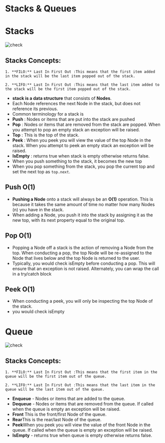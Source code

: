 # Stacks & Queues
# Stacks
![check](https://i.ibb.co/n1t6Xfr/stack.png)

## Stacks Concepts:
    1. **FILO:** Last In First Out :This means that the first item added in the stack will be the last item popped out of the stack.

    2. **LIFO:** Last In First Out :This means that the last item added to the stack will be the first item popped out of the stack.

* **stack is a data structure** that consists of **Nodes**.
* Each Node references the next Node in the stack, but does not reference its previous.
* Common terminology for a stack is
* **Push** : Nodes or items that are put into the stack are pushed
* **Pop** : Nodes or items that are removed from the stack are popped. When you attempt to pop an empty stack an exception will be raised.
* **Top** : This is the top of the stack.
* **Peek** : When you peek you will view the value of the top Node in the stack. When you attempt to peek an empty stack an exception will be raised.
* **IsEmpty** : returns true when stack is empty otherwise returns false.
* When you push something to the stack, it becomes the new top
* When you pop something from the stack, you pop the current top and set the next top as ``top.next``.

## Push O(1)
* **Pushing a Node** onto a stack will always be an **O(1)** operation. This is because it takes the same amount of time no matter how many Nodes (n) you have in the stack.
* When adding a Node, you push it into the stack by assigning it as the new top, with its next property equal to the original top.


## Pop O(1)
* Popping a Node off a stack is the action of removing a Node from the top. When conducting a pop, the top Node will be re-assigned to the Node that lives below and the top Node is returned to the user.
* Typically, you would check isEmpty before conducting a pop. This will ensure that an exception is not raised. Alternately, you can wrap the call in a try/catch block


## Peek O(1)
* When conducting a peek, you will only be inspecting the top Node of the stack.
* you would check isEmpty


# Queue
![check](https://i.ibb.co/K9sXwrY/que.png)

## Stacks Concepts:
    1. **FILO:** Last In First Out :This means that the first item in the queue will be the first item out of the queue.

    2. **LIFO:** Last In First Out :This means that the last item in the queue will be the last item out of the queue.


* **Enqueue** - Nodes or items that are added to the queue.
* **Dequeue** - Nodes or items that are removed from the queue. If called when the queue is empty an exception will be raised.
* **Front** This is the front/first Node of the queue.
* **Rear**This is the rear/last Node of the queue.
* **Peek**When you peek you will view the value of the front Node in the queue. If called when the queue is empty an exception will be raised.
* **IsEmpty** - returns true when queue is empty otherwise returns false.
